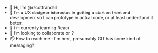 - 👋 Hi, I’m @rscottrandall
- 👀 I’m a UX designer interested in getting a start on front end development so I can prototype in actual code, or at least understand it better. 
- 🌱 I’m currently learning React
- 💞️ I’m looking to collaborate on ?
- 📫 How to reach me  - I'm here, presumably GIT has some kind of messaging?

<!---
rscottrandall/rscottrandall is a ✨ special ✨ repository because its `README.md` (this file) appears on your GitHub profile.
You can click the Preview link to take a look at your changes.
--->
